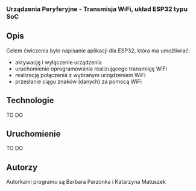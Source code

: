 ### Urządzenia Peryferyjne - Transmisja WiFi, układ ESP32 typu SoC
## Opis
Celem ćwiczenia było napisanie aplikacji dla ESP32, która ma umożliwiać:
* aktywację i wyłączenie urządzenia
* uruchomienie oprogramowania realizującego transmisję WiFi
* realizację połączenia z wybranym urządzeniem WiFi
* przesłanie ciągu znaków (danych) za pomocą WiFi
## Technologie
TO DO
## Uruchomienie
TO DO
## Autorzy
Autorkami programu są Barbara Parzonka i Katarzyna Matuszek
